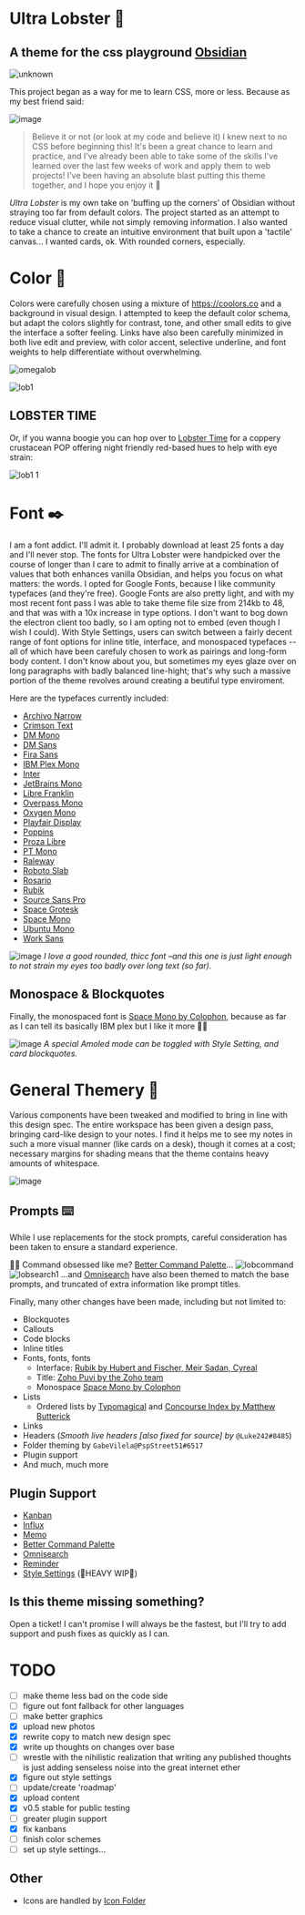 # Ultra Lobster 🦞
## A theme for the css playground [Obsidian](https://obsidian.md/)

![unknown](https://user-images.githubusercontent.com/87339163/198155892-1a49dcb1-4a40-4492-8a52-39a704c76010.png)

This project began as a way for me to learn CSS, more or less. Because as my best friend said:

![image](https://user-images.githubusercontent.com/87339163/197320589-e1a4b86e-d17f-4ab4-9a18-0869a3ae0f65.png)

> Believe it or not (or look at my code and believe it) I knew next to no CSS before beginning this! It's been a great chance to learn and practice, and I've already been able to take some of the skills I've learned over the last few weeks of work and apply them to web projects! I've been having an absolute blast putting this theme together, and I hope you enjoy it 🥰

_Ultra Lobster_ is my own take on 'buffing up the corners' of Obsidian without straying too far from default colors. The project started as an attempt to reduce visual clutter, while not simply removing information. I also wanted to take a chance to create an intuitive environment that built upon a 'tactile' canvas... I wanted cards, ok. With rounded corners, especially.

# Color 🎨
Colors were carefully chosen using a mixture of <https://coolors.co> and a background in visual design. I attempted to keep the default color schema, but adapt the colors slightly for contrast, tone, and other small edits to give the interface a softer feeling. Links have also been carefully minimized in both live edit and preview, with color accent, selective underline, and font weights to help differentiate without overwhelming.

![omegalob](https://user-images.githubusercontent.com/87339163/197934983-d6b34eb8-cd48-432e-9894-6eb91cbdf4e7.png)

![lob1](https://user-images.githubusercontent.com/87339163/197315601-10d3d4eb-d786-48c1-8913-65ed4f29f2bf.png)

## LOBSTER TIME
Or, if you wanna boogie you can hop over to [Lobster Time](https://coolors.co/f4f1de-efd4bf-eab69f-e07a5f-3d405b-0b7a75) for a coppery crustacean POP offering night friendly red-based hues to help with eye strain:

![lob1 1](https://user-images.githubusercontent.com/87339163/197315662-50dc5141-a0fd-415f-9615-cec1acddb0d7.png)

# Font ✒️
I am a font addict. I'll admit it. I probably download at least 25 fonts a day and I'll never stop. The fonts for Ultra Lobster were handpicked over the course of longer than I care to admit to finally arrive at a combination of values that both enhances vanilla Obsidian, and helps you focus on what matters: the words. I opted for Google Fonts, because I like community typefaces (and they're free). Google Fonts are also pretty light, and with my most recent font pass I was able to take theme file size from 214kb to 48, and that was with a 10x increase in type options. I don't want to bog down the electron client too badly, so I am opting not to embed (even though I wish I could). With Style Settings, users can switch between a fairly decent range of font options for inline title, interface, and monospaced typefaces --all of which have been carefuly chosen to work as pairings and long-form body content. I don't know about you, but sometimes my eyes glaze over on long paragraphs with badly balanced line-hight; that's why such a massive portion of the theme revolves around creating a beutiful type enviroment.

Here are the typefaces currently included:
- [Archivo Narrow](https://fonts.google.com/specimen/Archivo+Narrow)
- [Crimson Text](https://fonts.google.com/specimen/Crimson+Text)
- [DM Mono](https://fonts.google.com/specimen/DM+Mono?category=Monospace)
- [DM Sans](https://fonts.google.com/specimen/DM+Sans)
- [Fira Sans](https://fonts.google.com/specimen/Fira+Sans)
- [IBM Plex Mono](https://fonts.google.com/specimen/IBM+Plex+Mono?category=Monospace)
- [Inter](https://fonts.google.com/specimen/Inter)
- [JetBrains Mono](https://fonts.google.com/specimen/JetBrains+Mono?category=Monospace)
- [Libre Franklin](https://fonts.google.com/specimen/Libre+Franklin)
- [Overpass Mono](https://fonts.google.com/specimen/Overpass+Mono?category=Monospace)
- [Oxygen Mono](https://fonts.google.com/specimen/Oxygen+Mono?category=Monospace)
- [Playfair Display](https://fonts.google.com/specimen/Playfair+Display)
- [Poppins](https://fonts.google.com/specimen/Poppins)
- [Proza Libre](https://fonts.google.com/specimen/Proza+Libre)
- [PT Mono](https://fonts.google.com/specimen/PT+Mono?category=Monospace)
- [Raleway](https://fonts.google.com/specimen/Raleway)
- [Roboto Slab](https://fonts.google.com/specimen/Roboto+Slab)
- [Rosario](https://fonts.google.com/specimen/Rosario)
- [Rubik](https://fonts.google.com/specimen/Rubik)
- [Source Sans Pro](https://fonts.google.com/specimen/Source+Sans+Pro)
- [Space Grotesk](https://fonts.google.com/specimen/Space+Grotesk)
- [Space Mono](https://fonts.google.com/specimen/Space+Mono?category=Monospace)
- [Ubuntu Mono](https://fonts.google.com/specimen/Ubuntu+Mono?category=Monospace)
- [Work Sans](https://fonts.google.com/specimen/Work+Sans)

![image](https://user-images.githubusercontent.com/87339163/197315907-f775cf5b-418e-44bb-9c11-c7b1b8508032.png)
_I love a good rounded, thicc font –and this one is just light enough to not strain my eyes too badly over long text (so far)._

## Monospace & Blockquotes
Finally, the monospaced font is [Space Mono by Colophon](https://fonts.google.com/specimen/Space+Mono?category=Monospace), because as far as I can tell its basically IBM plex but I like it more 🤷‍♀️

![image](https://user-images.githubusercontent.com/87339163/197315754-bae5e216-c907-4d21-b768-53412dcc999e.png)
_A special Amoled mode can be toggled with Style Setting, and card blockquotes._

# General Themery 💪
Various components have been tweaked and modified to bring in line with this design spec. The entire workspace has been given a design pass, bringing card-like design to your notes. I find it helps me to see my notes in such a more visual manner (like cards on a desk), though it comes at a cost; necessary margins for shading means that the theme contains heavy amounts of whitespace.

![image](https://user-images.githubusercontent.com/87339163/197316274-6fbeaeb2-6cfd-42e0-b5fc-c9db927cb7f2.png)

## Prompts ⌨️
While I use replacements for the stock prompts, careful consideration has been taken to ensure a standard experience.

👩‍💻 Command obsessed like me? [Better Command Palette](https://github.com/AlexBieg/obsidian-better-command-palette)...
![lobcommand](https://user-images.githubusercontent.com/87339163/197312966-bb9990d7-9b3b-42e0-9e01-22d91c43ed88.png)
![lobsearch1](https://user-images.githubusercontent.com/87339163/197316860-73bd4980-6c07-4432-a7fe-d309b4da6c79.png)
...and [Omnisearch](https://github.com/scambier/obsidian-omnisearch) have also been themed to match the base prompts, and truncated of extra information like prompt titles.

Finally, many other changes have been made, including but not limited to:
- Blockquotes
- Callouts
- Code blocks
- Inline titles
- Fonts, fonts, fonts
	- Interface: [Rubik by Hubert and Fischer, Meir Sadan, Cyreal](https://fonts.google.com/specimen/Rubik)
	- Title: [Zoho Puvi by the Zoho team](https://www.zoho.com/typefaces/puvi/)
	- Monospace [Space Mono by Colophon](https://fonts.google.com/specimen/Space+Mono?category=Monospace)
- Lists
	- Ordered lists by [Typomagical](https://github.com/hungsu/typomagical-obsidian) and [Concourse Index by Matthew Butterick](https://practicaltypography.com/concourse-index.html)
- Links
- Headers (_Smooth live headers [also fixed for source] by_ `@Luke242#8485`)
- Folder theming by `GabeVilela@PspStreet51#6517`
- Plugin support
- And much, much more

## Plugin Support
- [Kanban](https://github.com/mgmeyers/obsidian-kanban)
- [Influx](https://github.com/jensmtg/influx)
- [Memo](https://github.com/quorafind/obsidian-memos)
- [Better Command Palette](https://github.com/AlexBieg/obsidian-better-command-palette)
- [Omnisearch](https://github.com/scambier/obsidian-omnisearch)
- [Reminder](https://github.com/uphy/obsidian-reminder)
- [Style Settings](https://github.com/mgmeyers/obsidian-style-settings) (🚧HEAVY WIP🚧)

## Is this theme missing something?
Open a ticket! I can't promise I will always be the fastest, but I'll try to add support and push fixes as quickly as I can.

# TODO
- [ ] make theme less bad on the code side
- [ ] figure out font fallback for other languages
- [ ] make better graphics
- [x] upload new photos
- [x] rewrite copy to match new design spec
- [x] write up thoughts on changes over base
- [ ] wrestle with the nihilistic realization that writing any published thoughts is just adding senseless noise into the great internet ether
- [x] figure out style settings
- [ ] update/create 'roadmap'
- [x] upload content
- [x] v0.5 stable for public testing
- [ ] greater plugin support
- [x] fix kanbans
- [ ] finish color schemes
- [ ] set up style settings...

## Other
- Icons are handled by [Icon Folder](https://github.com/FlorianWoelki/obsidian-icon-folder)
